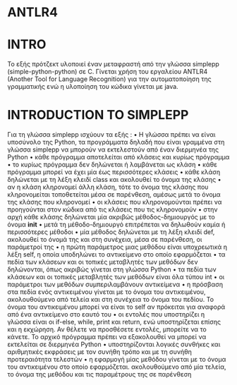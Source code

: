 # ANTLR4
# INTRO
  Το εξής πρότζεκτ υλοποιεί έναν μεταφραστή από την γλώσσα simplepp (simple-python-python) σε C.
Γίνεται χρήση του εργαλείου ANTLR4 (Another Tool for Language Recognition) για την
αυτοματοποίηση της γραμματικής ενώ η υλοποίηση του κώδικα γίνεται με java.
# INTRODUCTION TO SIMPLEPP
  Για τη γλώσσα simplepp ισχύουν τα εξής :
    • Η γλώσσα πρέπει να είναι υποσύνολο της Python, τα προγράμματα δηλαδή που είναι γραμμένα
    στη γλώσσα simplepp να μπορούν να εκτελεστούν από έναν διερμηνέα της Python
    • κάθε πρόγραμμα αποτελείται από κλάσεις και κυρίως πρόγραμμα
    • το κυρίως πρόγραμμα δεν δηλώνεται ή λαμβάνεται ως κλάση
    • κάθε πρόγραμμα μπορεί να έχει μία έως περισσότερες κλάσεις
    • κάθε κλάση δηλώνεται με τη λέξη κλειδί class και ακολουθεί το όνομα της κλάσης
    • αν η κλάση κληρονομεί άλλη κλάση, τότε το όνομα της κλάσης που κληρονομείται τοποθετείται
    μέσα σε παρένθεση, αμέσως μετά το όνομα της κλάσης που κληρονομεί
    • οι κλάσεις που κληρονομούνται πρέπει να προηγούνται στον κώδικα από τις κλάσεις που τις
    κληρονομούν
    • στην αρχή κάθε κλάσης δηλώνεται μία ακριβώς μέθοδος-δημιουργός με το όνομα __init__
    • μετά τη μέθοδο-δημιουργό επιτρέπεται να δηλωθούν καμία ή περισσότερες μέθοδοι
    • μία μέθοδος δηλώνεται με τη λέξη κλειδί def, ακολουθεί το όνομά της και στη συνέχεια, μέσα σε
    παρένθεση, οι παράμετροί της
    • η πρώτη παράμετρος μιας μεθόδου είναι υποχρεωτικά η λέξη self, η οποία υποδηλώνει το
    αντικείμενο στο οποίο εφαρμόζεται
    • τα πεδία των κλάσεων και οι τοπικές μεταβλητές των μεθόδων δεν δηλώνονται, όπως ακριβώς
    γίνεται στη γλώσσα Python
    • τα πεδία των κλάσεων και οι τοπικές μεταβλητές των μεθόδων είναι όλα τύπου int
    • οι παράμετροι των μεθόδων συμπεριλαμβάνουν αντικείμενα
    • η πρόσβαση στα πεδία ενός αντικειμένου γίνεται με το όνομα του αντικειμένου, ακολουθούμενο
    από τελεία και στη συνέχεια το όνομα του πεδίου. Το όνομα του αντικειμένου μπορεί να είναι το
    self αν πρόκειται για αναφορά από ένα αντικείμενο στο εαυτό του
    • οι εντολές που υποστηρίζει η γλώσσα είναι οι if-else, while, print και return, ενώ υποστηρίζεται
  επίσης και η εκχώρηση. Αν θέλετε να προσθέσετε εντολές, μπορείτε να το κάνετε. Το αρχικό
  πρόγραμμα πρέπει να εξακολουθεί να μπορεί να εκτελείται σε διερμηνέα Python
    • υποστηρίζονται λογικές συνθήκες και αριθμητικές εκφράσεις με τον συνήθη τρόπο και με τη
    συνήθη προτεραιότητα τελεστών
    • η εφαρμογή μίας μεθόδου γίνεται με το όνομα του αντικειμένου στο οποίο εφαρμόζεται.
  ακολουθούμενο από μία τελεία, το όνομα της μεθόδου και τις παραμέτρους της σε παρένθεση
  
